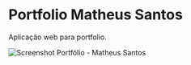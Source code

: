 # Portfolio Matheus Santos
Aplicação web para portfolio.

![Screenshot Portfólio - Matheus Santos](https://github.com/user-attachments/assets/3b13d434-f6c7-4d2e-92d5-5583b5c19961)
